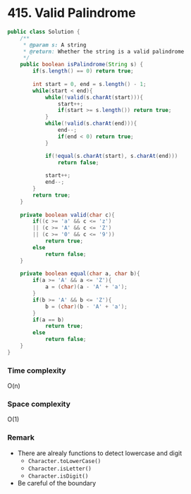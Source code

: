# 415. Valid Palindrome
```java
public class Solution {
    /**
     * @param s: A string
     * @return: Whether the string is a valid palindrome
     */
    public boolean isPalindrome(String s) {
        if(s.length() == 0) return true;
        
        int start = 0, end = s.length() - 1;
        while(start < end){
            while(!valid(s.charAt(start))){
                start++;
                if(start >= s.length()) return true;
            }
            while(!valid(s.charAt(end))){
                end--;
                if(end < 0) return true;
            }

            if(!equal(s.charAt(start), s.charAt(end)))
                return false;
                
            start++;
            end--;
        }
        return true;
    }
    
    private boolean valid(char c){
        if((c >= 'a' && c <= 'z') 
        || (c >= 'A' && c <= 'Z') 
        || (c >= '0' && c <= '9'))
            return true;
        else 
            return false;
    }
    
    private boolean equal(char a, char b){
        if(a >= 'A' && a <= 'Z'){
            a = (char)(a - 'A' + 'a');
        }
        if(b >= 'A' && b <= 'Z'){
            b = (char)(b - 'A' + 'a');
        }
        if(a == b) 
            return true;
        else
            return false;
    }
}
```
### Time complexity
O(n)
### Space complexity
O(1)

### Remark
* There are alrealy functions to detect lowercase and digit
    * `Character.toLowerCase()`
    * `Character.isLetter()`
    * `Character.isDigit()`
* Be careful of the boundary